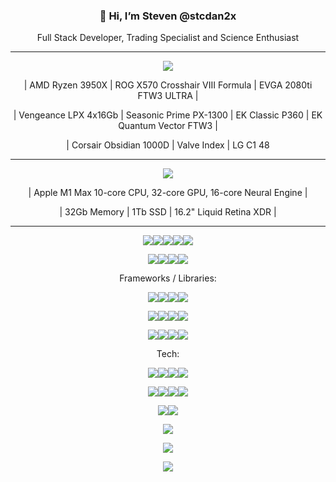 
<!---
stcdan2x/stcdan2x is a ✨ special ✨ repository because its `README.md` (this file) appears on your GitHub profile.
You can click the Preview link to take a look at your changes.
--->
### <p align=center>👋 Hi, I’m Steven @stcdan2x</p>
<p align=center>Full Stack Developer, Trading Specialist and Science Enthusiast</p>

---


<p align=center><img src="https://img.shields.io/badge/Windows-0078D6?style=for-the-badge&logo=windows&logoColor=white"></p>
<p align=center>| AMD Ryzen 3950X | ROG X570 Crosshair VIII Formula | EVGA 2080ti FTW3 ULTRA |</p>
<p align=center>| Vengeance LPX 4x16Gb | Seasonic Prime PX-1300 | EK Classic P360 | EK Quantum Vector FTW3 |</p>
<p align=center>| Corsair Obsidian 1000D | Valve Index | LG C1 48 </p>

---
<p align=center><img src="https://img.shields.io/badge/mac%20os-000000?style=for-the-badge&logo=apple&logoColor=white"></p>
<p align=center>| Apple M1 Max 10-core CPU, 32-core GPU, 16-core Neural Engine |</p>
<p align=center>| 32Gb Memory | 1Tb SSD | 16.2" Liquid Retina XDR |</p>

---

  <p align=center><img src="https://img.shields.io/badge/C-00599C?style=for-the-badge&logo=c&logoColor=white"><img src="https://img.shields.io/badge/C%2B%2B-00599C?style=for-the-badge&logo=c%2B%2B&logoColor=white"><img src="https://img.shields.io/badge/Python-FFD43B?style=for-the-badge&logo=python&logoColor=darkgreen"><img src="https://img.shields.io/badge/Java-ED8B00?style=for-the-badge&logo=java&logoColor=white"><img src="https://img.shields.io/badge/PHP-777BB4?style=for-the-badge&logo=php&logoColor=white"></p>
  
  <p align=center><img src="https://img.shields.io/badge/HTML5-E34F26?style=for-the-badge&logo=html5&logoColor=white"><img src="https://img.shields.io/badge/CSS3-1572B6?style=for-the-badge&logo=css3&logoColor=white"><img src="https://img.shields.io/badge/JavaScript-323330?style=for-the-badge&logo=javascript&logoColor=F7DF1E"><img src="https://img.shields.io/badge/GraphQl-E10098?style=for-the-badge&logo=graphql&logoColor=white"></p>
  
<p align=center>Frameworks / Libraries:</p>

  <p align=center><img src="https://img.shields.io/badge/React-20232A?style=for-the-badge&logo=react&logoColor=61DAFB"><img src="https://img.shields.io/badge/Redux-593D88?style=for-the-badge&logo=redux&logoColor=white"><img src="https://img.shields.io/badge/Angular-DD0031?style=for-the-badge&logo=angular&logoColor=white"><img src="https://img.shields.io/badge/jQuery-0769AD?style=for-the-badge&logo=jquery&logoColor=white">
  
  <p align=center><img src="https://img.shields.io/badge/next.js-000000?style=for-the-badge&logo=nextdotjs&logoColor=white"><img src="https://img.shields.io/badge/Express.js-000000?style=for-the-badge&logo=express&logoColor=white"><img src="https://img.shields.io/badge/Bootstrap-563D7C?style=for-the-badge&logo=bootstrap&logoColor=white"><img src="https://img.shields.io/badge/Gatsby-663399?style=for-the-badge&logo=gatsby&logoColor=white"></p>
  
  <p align=center><img src="https://img.shields.io/badge/TypeScript-007ACC?style=for-the-badge&logo=typescript&logoColor=white"><img src="https://img.shields.io/badge/Sass-CC6699?style=for-the-badge&logo=sass&logoColor=white"><img src="https://img.shields.io/badge/Vue.js-35495E?style=for-the-badge&logo=vuedotjs&logoColor=4FC08D"><img src="https://img.shields.io/badge/Amp-000?style=for-the-badge&logo=amp&logoColor=005AF0"></p>
  
<p align=center>Tech:</p>

  <p align=center><img src="https://img.shields.io/badge/MySQL-005C84?style=for-the-badge&logo=mysql&logoColor=white"><img src="https://img.shields.io/badge/MongoDB-4EA94B?style=for-the-badge&logo=mongodb&logoColor=white"><img src="https://img.shields.io/badge/MariaDB-003545?style=for-the-badge&logo=mariadb&logoColor=white"><img src="https://img.shields.io/badge/Node.js-339933?style=for-the-badge&logo=nodedotjs&logoColor=white"></p>
  <p align=center><img src="https://img.shields.io/badge/Docker-2CA5E0?style=for-the-badge&logo=docker&logoColor=white"><img src="https://img.shields.io/badge/Amazon_AWS-FF9900?style=for-the-badge&logo=amazonaws&logoColor=white"><img src="https://img.shields.io/badge/firebase-ffca28?style=for-the-badge&logo=firebase&logoColor=black"><img src="https://img.shields.io/badge/Heroku-430098?style=for-the-badge&logo=heroku&logoColor=white"></p>
  <p align=center><img src="https://img.shields.io/badge/Netlify-00C7B7?style=for-the-badge&logo=netlify&logoColor=white"><img src="https://img.shields.io/badge/shopify-8DB543?style=for-the-badge&logo=Shopify&logoColor=white"></p>
  

<p align=center><img src="https://github-readme-stats.vercel.app/api/top-langs/?username=anuraghazra&langs_count=5&layout=compact&theme=vision-friendly-dark"></p>

<p align=center><img src="https://github-readme-stats.vercel.app/api?username=stcdan2x&hide=contribs,stars,issues&count_private=true&show_icons=true&theme=great-gatsby"></p>

<p align=center><img src="https://github-readme-streak-stats.herokuapp.com/?user=stcdan2x&theme=dark"></p>


